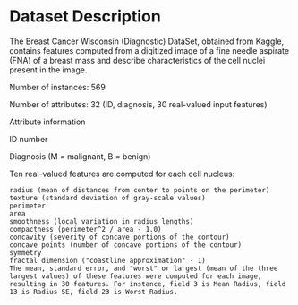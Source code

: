 # Dataset Description

The Breast Cancer Wisconsin (Diagnostic) DataSet, obtained from Kaggle, contains features computed from a digitized image of a fine needle aspirate (FNA) of a breast mass and describe characteristics of the cell nuclei present in the image.

Number of instances: 569

Number of attributes: 32 (ID, diagnosis, 30 real-valued input features)

Attribute information

  ID number
  
  Diagnosis (M = malignant, B = benign)
  
  Ten real-valued features are computed for each cell nucleus:
  
    radius (mean of distances from center to points on the perimeter)
    texture (standard deviation of gray-scale values)
    perimeter
    area
    smoothness (local variation in radius lengths)
    compactness (perimeter^2 / area - 1.0)
    concavity (severity of concave portions of the contour)
    concave points (number of concave portions of the contour)
    symmetry
    fractal dimension ("coastline approximation" - 1)
    The mean, standard error, and "worst" or largest (mean of the three largest values) of these features were computed for each image, resulting in 30 features. For instance, field 3 is Mean Radius, field 13 is Radius SE, field 23 is Worst Radius.
